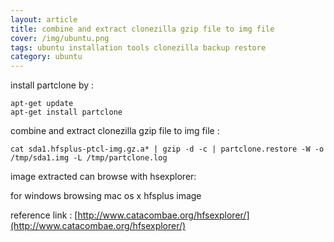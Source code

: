 ```yaml
---
layout: article
title: combine and extract clonezilla gzip file to img file
cover: /img/ubuntu.png
tags: ubuntu installation tools clonezilla backup restore
category: ubuntu
---
```


install partclone by :
```
apt-get update
apt-get install partclone
```
combine and extract clonezilla gzip file to img file :
```
cat sda1.hfsplus-ptcl-img.gz.a* | gzip -d -c | partclone.restore -W -o /tmp/sda1.img -L /tmp/partclone.log
```

image extracted can browse with hsexplorer:

for windows browsing mac os x hfsplus image

reference link :
[http://www.catacombae.org/hfsexplorer/](http://www.catacombae.org/hfsexplorer/)
